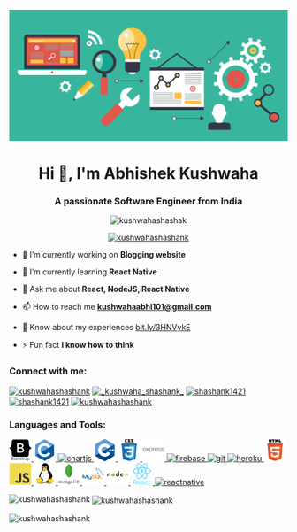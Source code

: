 ![MasterHead](https://github.com/kushwahashashank/kushwahashashank/blob/main/Banner.gif)
<h1 align="center">Hi 👋, I'm Abhishek Kushwaha</h1>
<h3 align="center">A passionate Software Engineer from India</h3>

<p align="center"> <img src="https://komarev.com/ghpvc/?username=kushwahashashank&label=Profile%20views&color=0e75b6&style=flat" alt="kushwahashashak" /> </p>

<p align="center">  <a href="https://github.com/ryo-ma/github-profile-trophy"><img src="https://github-profile-trophy.vercel.app/?username=kushwahashashank" alt="kushwahashashank" /></a> </p>

<!--  <img align=“right” width=“400” src="https://media.tenor.com/fJAoBHWymY4AAAAC/do-not-touch-it-programmer.gif" alt="coding"/> -->


- 🔭 I’m currently working on **Blogging website**

- 🌱 I’m currently learning **React Native**

- 💬 Ask me about **React, NodeJS, React Native**

- 📫 How to reach me **kushwahaabhi101@gmail.com**

- 📄 Know about my experiences [bit.ly/3HNVykE](bit.ly/3HNVykE)

- ⚡ Fun fact **I know how to think**

<h3 align="left">Connect with me:</h3>
<p align="left">
<a href="https://linkedin.com/in/kushwahashashank" target="blank"><img align="center" src="https://raw.githubusercontent.com/rahuldkjain/github-profile-readme-generator/master/src/images/icons/Social/linked-in-alt.svg" alt="kushwahashashank" height="30" width="40" /></a>
<a href="https://instagram.com/_kushwaha_shashank_" target="blank"><img align="center" src="https://raw.githubusercontent.com/rahuldkjain/github-profile-readme-generator/master/src/images/icons/Social/instagram.svg" alt="_kushwaha_shashank_" height="30" width="40" /></a>
<a href="https://www.codechef.com/users/shashank1421" target="blank"><img align="center" src="https://cdn.jsdelivr.net/npm/simple-icons@3.1.0/icons/codechef.svg" alt="shashank1421" height="30" width="40" /></a>
<a href="https://codeforces.com/profile/shashank1421" target="blank"><img align="center" src="https://raw.githubusercontent.com/rahuldkjain/github-profile-readme-generator/master/src/images/icons/Social/codeforces.svg" alt="shashank1421" height="30" width="40" /></a>
<a href="https://www.leetcode.com/kushwahashashank" target="blank"><img align="center" src="https://raw.githubusercontent.com/rahuldkjain/github-profile-readme-generator/master/src/images/icons/Social/leet-code.svg" alt="kushwahashashank" height="30" width="40" /></a>
</p>

<h3 align="left">Languages and Tools:</h3>
<p align="left"> <a href="https://getbootstrap.com" target="_blank" rel="noreferrer"> <img src="https://raw.githubusercontent.com/devicons/devicon/master/icons/bootstrap/bootstrap-plain-wordmark.svg" alt="bootstrap" width="40" height="40"/> </a> <a href="https://www.cprogramming.com/" target="_blank" rel="noreferrer"> <img src="https://raw.githubusercontent.com/devicons/devicon/master/icons/c/c-original.svg" alt="c" width="40" height="40"/> </a> <a href="https://www.chartjs.org" target="_blank" rel="noreferrer"> <img src="https://www.chartjs.org/media/logo-title.svg" alt="chartjs" width="40" height="40"/> </a> <a href="https://www.w3schools.com/cpp/" target="_blank" rel="noreferrer"> <img src="https://raw.githubusercontent.com/devicons/devicon/master/icons/cplusplus/cplusplus-original.svg" alt="cplusplus" width="40" height="40"/> </a> <a href="https://www.w3schools.com/css/" target="_blank" rel="noreferrer"> <img src="https://raw.githubusercontent.com/devicons/devicon/master/icons/css3/css3-original-wordmark.svg" alt="css3" width="40" height="40"/> </a> <a href="https://expressjs.com" target="_blank" rel="noreferrer"> <img src="https://raw.githubusercontent.com/devicons/devicon/master/icons/express/express-original-wordmark.svg" alt="express" width="40" height="40"/> </a> <a href="https://firebase.google.com/" target="_blank" rel="noreferrer"> <img src="https://www.vectorlogo.zone/logos/firebase/firebase-icon.svg" alt="firebase" width="40" height="40"/> </a> <a href="https://git-scm.com/" target="_blank" rel="noreferrer"> <img src="https://www.vectorlogo.zone/logos/git-scm/git-scm-icon.svg" alt="git" width="40" height="40"/> </a> <a href="https://heroku.com" target="_blank" rel="noreferrer"> <img src="https://www.vectorlogo.zone/logos/heroku/heroku-icon.svg" alt="heroku" width="40" height="40"/> </a> <a href="https://www.w3.org/html/" target="_blank" rel="noreferrer"> <img src="https://raw.githubusercontent.com/devicons/devicon/master/icons/html5/html5-original-wordmark.svg" alt="html5" width="40" height="40"/> </a> <a href="https://developer.mozilla.org/en-US/docs/Web/JavaScript" target="_blank" rel="noreferrer"> <img src="https://raw.githubusercontent.com/devicons/devicon/master/icons/javascript/javascript-original.svg" alt="javascript" width="40" height="40"/> </a> <a href="https://www.linux.org/" target="_blank" rel="noreferrer"> <img src="https://raw.githubusercontent.com/devicons/devicon/master/icons/linux/linux-original.svg" alt="linux" width="40" height="40"/> </a> <a href="https://www.mongodb.com/" target="_blank" rel="noreferrer"> <img src="https://raw.githubusercontent.com/devicons/devicon/master/icons/mongodb/mongodb-original-wordmark.svg" alt="mongodb" width="40" height="40"/> </a> <a href="https://www.mysql.com/" target="_blank" rel="noreferrer"> <img src="https://raw.githubusercontent.com/devicons/devicon/master/icons/mysql/mysql-original-wordmark.svg" alt="mysql" width="40" height="40"/> </a> <a href="https://nodejs.org" target="_blank" rel="noreferrer"> <img src="https://raw.githubusercontent.com/devicons/devicon/master/icons/nodejs/nodejs-original-wordmark.svg" alt="nodejs" width="40" height="40"/> </a> <a href="https://reactjs.org/" target="_blank" rel="noreferrer"> <img src="https://raw.githubusercontent.com/devicons/devicon/master/icons/react/react-original-wordmark.svg" alt="react" width="40" height="40"/> </a> <a href="https://reactnative.dev/" target="_blank" rel="noreferrer"> <img src="https://reactnative.dev/img/header_logo.svg" alt="reactnative" width="40" height="40"/> </a> </p>

<p><img align="left" src="https://github-readme-stats.vercel.app/api/top-langs?username=kushwahashashank&show_icons=true&locale=en&layout=compact" alt="kushwahashashank" /></p>

<p>&nbsp;<img align="center" src="https://github-readme-stats.vercel.app/api?username=kushwahashashank&show_icons=true&locale=en" alt="kushwahashashank" /></p>

<p><img align="center" src="https://github-readme-streak-stats.herokuapp.com/?user=kushwahashashank&" alt="kushwahashashank" /></p>


